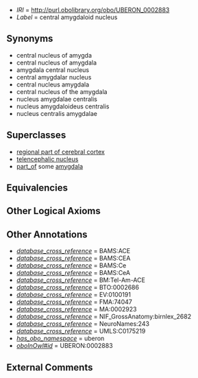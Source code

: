  * *IRI* = http://purl.obolibrary.org/obo/UBERON_0002883
 * *Label* = central amygdaloid nucleus

## Synonyms

 * central nucleus of amygda
 * central nucleus of amygdala
 * amygdala central nucleus
 * central amygdalar nucleus
 * central nucleus amygdala
 * central nucleus of the amygdala
 * nucleus amygdalae centralis
 * nucleus amygdaloideus centralis
 * nucleus centralis amygdalae

## Superclasses

 * [regional part of cerebral cortex](../../UBERON/19/UBERON_0002619.md)
 * [telencephalic nucleus](../../UBERON/63/UBERON_0009663.md)
 * [part_of](../../BFO/50/BFO_0000050.md) some [amygdala](../../UBERON/76/UBERON_0001876.md)

## Equivalencies


## Other Logical Axioms


## Other Annotations

 * *[database_cross_reference](../../ef/oboInOwl#hasDbXref.md)* = BAMS:ACE
 * *[database_cross_reference](../../ef/oboInOwl#hasDbXref.md)* = BAMS:CEA
 * *[database_cross_reference](../../ef/oboInOwl#hasDbXref.md)* = BAMS:Ce
 * *[database_cross_reference](../../ef/oboInOwl#hasDbXref.md)* = BAMS:CeA
 * *[database_cross_reference](../../ef/oboInOwl#hasDbXref.md)* = BM:Tel-Am-ACE
 * *[database_cross_reference](../../ef/oboInOwl#hasDbXref.md)* = BTO:0002686
 * *[database_cross_reference](../../ef/oboInOwl#hasDbXref.md)* = EV:0100191
 * *[database_cross_reference](../../ef/oboInOwl#hasDbXref.md)* = FMA:74047
 * *[database_cross_reference](../../ef/oboInOwl#hasDbXref.md)* = MA:0002923
 * *[database_cross_reference](../../ef/oboInOwl#hasDbXref.md)* = NIF_GrossAnatomy:birnlex_2682
 * *[database_cross_reference](../../ef/oboInOwl#hasDbXref.md)* = NeuroNames:243
 * *[database_cross_reference](../../ef/oboInOwl#hasDbXref.md)* = UMLS:C0175219
 * *[has_obo_namespace](../../ce/oboInOwl#hasOBONamespace.md)* = uberon
 * *[oboInOwl#id](../../id/oboInOwl#id.md)* = UBERON:0002883

## External Comments


